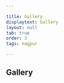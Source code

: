 ```yaml
---

title: Gallery
displaytext: Gallery
layout: null
tab: true
order: 3
tags: nagpur

---
```



## Gallery
